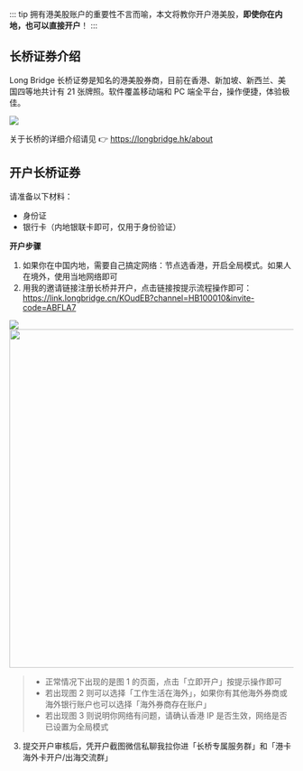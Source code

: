 ::: tip
拥有港美股账户的重要性不言而喻，本文将教你开户港美股，**即使你在内地，也可以直接开户**！
:::

## 长桥证券介绍

Long Bridge 长桥证劵是知名的港美股券商，目前在香港、新加坡、新西兰、美国四等地共计有 21 张牌照。软件覆盖移动端和 PC 端全平台，操作便捷，体验极佳。

![](/images/long-bridge.png)

关于长桥的详细介绍请见 👉 https://longbridge.hk/about


## 开户长桥证券

请准备以下材料：
- 身份证
- 银行卡（内地银联卡即可，仅用于身份验证）

**开户步骤**

1. 如果你在中国内地，需要自己搞定网络：节点选香港，开启全局模式。如果人在境外，使用当地网络即可
2. 用我的邀请链接注册长桥并开户，点击链接按提示流程操作即可：https://link.longbridge.cn/KOudEB?channel=HB100010&invite-code=ABFLA7

![](/images/long-bridge-2.png)
<img src="" width="600" />

> - 正常情况下出现的是图 1 的页面，点击「立即开户」按提示操作即可
> - 若出现图 2 则可以选择「工作生活在海外」，如果你有其他海外券商或海外银行账户也可以选择「海外券商存在账户」
> - 若出现图 3 则说明你网络有问题，请确认香港 IP 是否生效，网络是否已设置为全局模式

3. 提交开户审核后，凭开户截图微信私聊我拉你进「长桥专属服务群」和「港卡海外卡开户/出海交流群」
